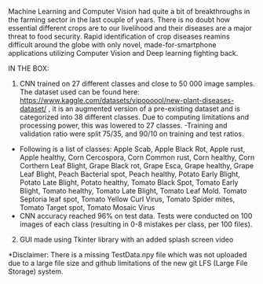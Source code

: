 Machine Learning and Computer Vision had quite a bit of breakthroughs in the farming sector in the last couple of years. There is no doubt how essential different crops are to our livelihood and their diseases are a major threat to food security. Rapid identification of crop diseases reamins difficult around the globe with only novel, made-for-smartphone applications utilizing Computer Vision and Deep learning fighting back.



IN THE BOX:

1. CNN trained on 27 different classes and close to 50 000 image samples. The dataset used can be found here: https://www.kaggle.com/datasets/vipoooool/new-plant-diseases-dataset/ , it is an augmented version of a pre-existing dataset and is categorized into 38 different classes. Due to computing limitations and processing power, this was lowered to 27 classes.
-Training and validation ratio were split 75/35, and 90/10 on training and test ratios.
- Following is a list of classes: Apple Scab, Apple Black Rot, Apple rust, Apple healthy, Corn Cercospora, Corn Common rust, Corn healthy, Corn Corthern Leaf Blight, Grape Black rot, Grape Esca, Grape healthy, Grape Leaf Blight, Peach Bacterial spot, Peach healthy, Potato Early Blight, Potato Late Blight, Potato healthy, Tomato Black Spot, Tomato Early Blight, Tomato healthy, Tomato Late Blight, Tomato Leaf Mold. Tomato Septoria leaf spot, Tomato Yellow Curl Virus, Tomato Spider mites, Tomato Target spot, Tomato Mosaic Virus
- CNN accuracy reached 96% on test data. Tests were conducted on 100 images of each class (resulting in 0-8 mistakes per class, per 100 files).

2. GUI made using Tkinter library with an added splash screen video


*Disclaimer: There is a missing TestData.npy file which was not uploaded due to a large file size and github limitations of the new git LFS (Large File Storage) system.
